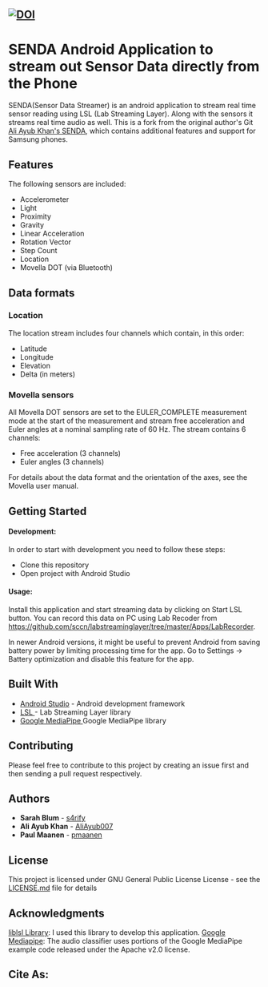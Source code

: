 [![DOI](https://zenodo.org/badge/DOI/10.5281/zenodo.1419527.svg)](https://doi.org/10.5281/zenodo.1419527)
---
# SENDA Android Application to stream out Sensor Data directly from the Phone

SENDA(Sensor Data Streamer) is an android application to stream real time sensor reading using LSL (Lab Streaming Layer). Along with the sensors it streams real time audio as well. This is a fork from the original author's Git [Ali Ayub Khan's SENDA](https://github.com/AliAyub007/SENDA), which contains additional features and support for Samsung phones.

## Features 
The following sensors are included: 
- Accelerometer
- Light
- Proximity
- Gravity
- Linear Acceleration
- Rotation Vector
- Step Count
- Location
- Movella DOT (via Bluetooth)

## Data formats

### Location
The location stream includes four channels which contain, in this order:
- Latitude
- Longitude
- Elevation
- Delta (in meters)

### Movella sensors
All Movella DOT sensors are set to the EULER_COMPLETE measurement mode at the start of the measurement and stream free acceleration and Euler angles at a nominal sampling rate of 60 Hz. The stream contains 6 channels:
- Free acceleration (3 channels)
- Euler angles (3 channels)

For details about the data format and the orientation of the axes, see the Movella user manual.

## Getting Started
#### Development:

In order to start with development you need to follow these steps: 

- Clone this repository
- Open project with Android Studio


#### Usage: 

Install this application and start streaming data by clicking on Start LSL button. You can record this data on PC using Lab Recoder from https://github.com/sccn/labstreaminglayer/tree/master/Apps/LabRecorder. 

In newer Android versions, it might be useful to prevent Android from saving battery power by limiting processing time for the app. Go to Settings -> Battery optimization and disable this feature for the app.

## Built With

* [Android Studio](https://developer.android.com/studio/) - Android development framework
* [LSL ](https://github.com/sccn/labstreaminglayer) - Lab Streaming Layer library
* [Google MediaPipe ](https://developers.google.com/mediapipe) Google MediaPipe library

## Contributing

Please feel free to contribute to this project by creating an issue first and then sending a pull request respectively. 

## Authors

* **Sarah Blum** - [s4rify](https://github.com/s4rify) 
* **Ali Ayub Khan** - [AliAyub007](https://github.com/AliAyub007)
* **Paul Maanen** - [pmaanen](https://github.com/pmaanen)


## License

This project is licensed under GNU General Public License License - see the [LICENSE.md](https://github.com/AliAyub007/SENDA/blob/master/LICENSE) file for details

## Acknowledgments

[liblsl Library](https://github.com/sccn/labstreaminglayer/tree/master/LSL): I used this library to develop this application.
[Google Mediapipe](https://developers.google.com/mediapipe): The audio classifier uses portions of the Google MediaPipe example code released under the Apache v2.0 license.
## Cite As:

